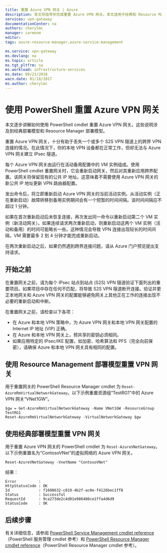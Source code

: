 ```yaml
---
title: 重置 Azure VPN 网关 | Azure
description: 本文将指导你完成重置 Azure VPN 网关。本文适用于经典和 Resource Manager 部署模型中的 VPN 网关。
services: vpn-gateway
documentationCenter: na
authors: cherylmc
manager: carmonm
editor: 
tags: azure-resource-manager,azure-service-management

ms.service: vpn-gateway
ms.devlang: na
ms.topic: article
ms.tgt_pltfrm: na
ms.workload: infrastructure-services
ms.date: 09/23/2016
wacn.date: 01/18/2017
ms.author: cherylmc
---
```


# 使用 PowerShell 重置 Azure VPN 网关

本文逐步讲解如何使用 PowerShell cmdlet 重置 Azure VPN 网关。这些说明涉及到经典部署模型和 Resource Manager 部署模型。

重置 Azure VPN 网关，十分有助于丢失一个或多个 S2S VPN 隧道上的跨界 VPN 连接的情况。在此情况下，你的本地 VPN 设备都在正常工作，但却无法与 Azure VPN 网关建立 IPsec 隧道。

每个 Azure VPN 网关由运行在活动备用配置中的 VM 实例组成。使用 PowerShell cmdlet 重置网关时，它会重新启动网关，然后对其重新应用跨界配置。该网关将保留现有的公共 IP 地址。这意味着不需要使用 Azure VPN 网关的新公共 IP 地址更新 VPN 路由器配置。

发出命令后，将立即重新启动 Azure VPN 网关的当前活动实例。从活动实例（正在重新启动）故障转移到备用实例期间会有一个短暂的时间间隔。该时间间隔应不超过 1 分钟。

如果在首次重新启动后未恢复连接，再次发出同一命令以重新启动第二个 VM 实例（新活动网关）。如果连续请求两次重新启动，则重新启动这两个 VM 实例（活动和备用）的时间可能略长一些。这种情况会导致 VPN 连接出现较长的时间间隔，VM 需要最多 2 到 4 分钟才能完成重新启动。

在两次重新启动之后，如果仍然遇到跨界连接问题，请从 Azure 门户预览提出支持请求。

## 开始之前

在重置网关之前，请为每个 IPsec 站点到站点 (S2S) VPN 隧道验证下面列出的重要项目。如果项目中存在任何不匹配，将导致 S2S VPN 隧道断开连接。验证并更正本地网关和 Azure VPN 网关的配置能够避免网关上其他正在工作的连接出现不必要的重新启动和中断。

在重置网关之前，请检查以下各项：

- 在 Azure 和本地 VPN 策略中，为 Azure VPN 网关和本地 VPN 网关配置的 Internet IP 地址 (VIP) 正确。
- 在 Azure 和本地 VPN 网关上，预共享的密钥必须相同。
- 如果应用特定的 IPsec/IKE 配置，如加密、哈希算法和 PFS（完全向前保密），请确保 Azure 和本地 VPN 网关具有相同的配置。

## 使用 Resource Management 部署模型重置 VPN 网关

用于重置网关的 PowerShell Resource Manager cmdlet 为 `Reset-AzureRmVirtualNetworkGateway`。以下示例重置资源组“TestRG1”中的 Azure VPN 网关“VNet1GW”。

```
$gw = Get-AzureRmVirtualNetworkGateway -Name VNet1GW -ResourceGroup TestRG1
Reset-AzureRmVirtualNetworkGateway -VirtualNetworkGateway $gw
```

## 使用经典部署模型重置 VPN 网关

用于重置 Azure VPN 网关的 PowerShell cmdlet 为 `Reset-AzureVNetGateway`。以下示例重置名为“ContosoVNet”的虚拟网络的 Azure VPN 网关。

```
Reset-AzureVNetGateway -VnetName "ContosoVNet" 
```

结果：

```
Error          :
HttpStatusCode : OK
Id             : f1600632-c819-4b2f-ac0e-f4126bec1ff8
Status         : Successful
RequestId      : 9ca273de2c4d01e986480ce1ffa4d6d9
StatusCode     : OK
```

## 后续步骤

有关详细信息，请参阅 [PowerShell Service Management cmdlet reference](https://msdn.microsoft.com/zh-cn/library/azure/mt617104.aspx)（PowerShell 服务管理 cmdlet 参考）和 [PowerShell Resource Manager cmdlet reference](http://go.microsoft.com/fwlink/?LinkId=828732)（PowerShell Resource Manager cmdlet 参考）。

<!---HONumber=Mooncake_Quality_Review_0117_2017-->